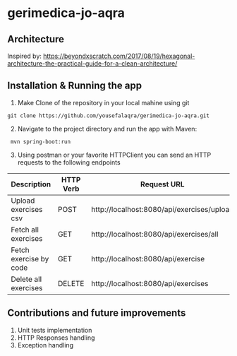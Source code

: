 # gerimedica-jo-aqra


## Architecture
Inspired by: https://beyondxscratch.com/2017/08/19/hexagonal-architecture-the-practical-guide-for-a-clean-architecture/



## Installation & Running the app

1. Make Clone of the repository in your local mahine using git
```
git clone https://github.com/yousefalaqra/gerimedica-jo-aqra.git
```

2. Navigate to the project directory and run the app with Maven:
```
 mvn spring-boot:run
```

3. Using postman or your favorite HTTPClient you can send an HTTP requests to the following endpoints


| Description   |  HTTP Verb | Request URL | Paramters | Body |
| ------------- | ------------- | ------------- | ------------- | ------------- |
| Upload exercises csv  | POST  | http://localhost:8080/api/exercises/upload | N/A | form-data `file` |
| Fetch all exercises | GET  | http://localhost:8080/api/exercises/all | N/A | N/A |
| Fetch exercise by code | GET  | http://localhost:8080/api/exercise | code e.g `code=271636001` | N/A |
| Delete all exercises  | DELETE  | http://localhost:8080/api/exercises | N/A | N/A |


## Contributions and future improvements
1. Unit tests implementation 
2. HTTP Responses handling 
3. Exception handling
